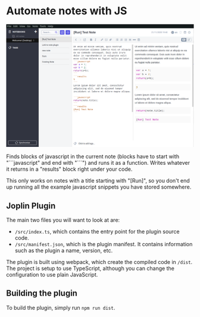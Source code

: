 # Automate notes with JS

![](demo_screenshot.png)

Finds blocks of javascript in the current note (blocks have to start with "\```javascript" and end with "\```") and runs it as a function. Writes whatever it returns in a "results" block right under your code.

This only works on notes with a title starting with "[Run]", so you don't end up running all the example javascript snippets you have stored somewhere.

## Joplin Plugin

The main two files you will want to look at are:

- `/src/index.ts`, which contains the entry point for the plugin source code.
- `/src/manifest.json`, which is the plugin manifest. It contains information such as the plugin a name, version, etc.

The plugin is built using webpack, which create the compiled code in `/dist`. The project is setup to use TypeScript, although you can change the configuration to use plain JavaScript.

## Building the plugin

To build the plugin, simply run `npm run dist`.

